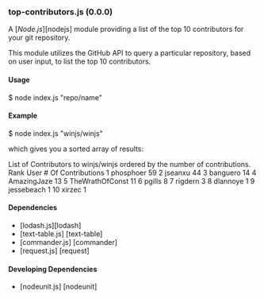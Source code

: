 ### top-contributors.js (0.0.0)

A [_Node.js_][nodejs] module providing a list of the top 10 contributors for your git repository.

This module utilizes the GitHub API to query a particular repository, based on user input, to list
the top 10 contributors.

#### Usage

$ node index.js "repo/name"

#### Example

$ node index.js "winjs/winjs"

which gives you a sorted array of results:

List of Contributors to winjs/winjs ordered by the number of contributions.
Rank     User          # Of Contributions
1        phosphoer             59
2        jseanxu               44
3        banguero              14
4        AmazingJaze           13
5        TheWrathOfConst       11
6        pgills                 8
7        rigdern                3
8        dlannoye               1
9        jessebeach             1
10       xirzec                 1

#### Dependencies
* [lodash.js][lodash]
* [text-table.js] [text-table]
* [commander.js] [commander]
* [request.js] [request]

#### Developing Dependencies
* [nodeunit.js] [nodeunit]